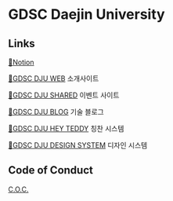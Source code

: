 # GDSC Daejin University

## Links

[📍Notion](https://gdsc-dju.notion.site/GDSC-Daejin-0bc498a1454945959871a65d3444166d)

[📍GDSC DJU WEB](https://web.gdsc-dju.com) 소개사이트

[📍GDSC DJU SHARED](https://shared.gdsc-dju.com) 이벤트 사이트

[📍GDSC DJU BLOG](https://blog.gdsc-dju.com) 기술 블로그

[📍GDSC DJU HEY TEDDY](https://teddy.gdsc-dju.com) 칭찬 시스템

[📍GDSC DJU DESIGN SYSTEM](https://design.gdsc-dju.com) 디자인 시스템

## Code of Conduct

[C.O.C.](https://github.com/GDSC-Daejin/.github/blob/master/profile/CODE_OF_CONDUCT.md)
